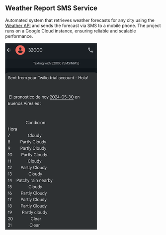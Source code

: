## Weather Report SMS Service

Automated system that retrieves weather forecasts for any city using the [Weather API](https://openweathermap.org/api "Weather API") and sends the forecast via SMS to a mobile phone. The project runs on a Google Cloud instance, ensuring reliable and scalable performance.

![screenshot.png](screenshot%2Fscreenshot.png)
